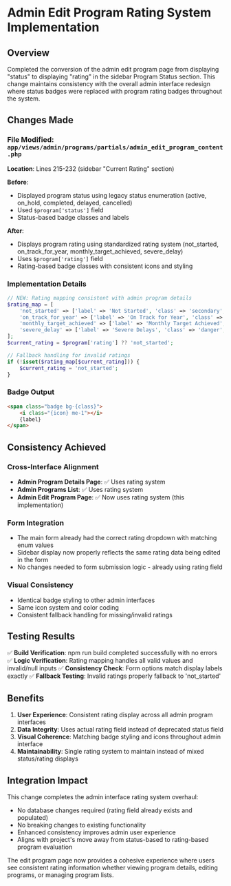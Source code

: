 # Admin Edit Program Rating System Implementation

## Overview
Completed the conversion of the admin edit program page from displaying "status" to displaying "rating" in the sidebar Program Status section. This change maintains consistency with the overall admin interface redesign where status badges were replaced with program rating badges throughout the system.

## Changes Made

### File Modified: `app/views/admin/programs/partials/admin_edit_program_content.php`

**Location**: Lines 215-232 (sidebar "Current Rating" section)

**Before**: 
- Displayed program status using legacy status enumeration (active, on_hold, completed, delayed, cancelled)
- Used `$program['status']` field 
- Status-based badge classes and labels

**After**:
- Displays program rating using standardized rating system (not_started, on_track_for_year, monthly_target_achieved, severe_delay)
- Uses `$program['rating']` field
- Rating-based badge classes with consistent icons and styling

### Implementation Details

```php
// NEW: Rating mapping consistent with admin program details
$rating_map = [
    'not_started' => ['label' => 'Not Started', 'class' => 'secondary', 'icon' => 'fas fa-hourglass-start'],
    'on_track_for_year' => ['label' => 'On Track for Year', 'class' => 'warning', 'icon' => 'fas fa-calendar-check'],
    'monthly_target_achieved' => ['label' => 'Monthly Target Achieved', 'class' => 'success', 'icon' => 'fas fa-check-circle'],
    'severe_delay' => ['label' => 'Severe Delays', 'class' => 'danger', 'icon' => 'fas fa-exclamation-triangle']
];
$current_rating = $program['rating'] ?? 'not_started';

// Fallback handling for invalid ratings
if (!isset($rating_map[$current_rating])) {
    $current_rating = 'not_started';
}
```

### Badge Output
```html
<span class="badge bg-{class}">
    <i class="{icon} me-1"></i>
    {label}
</span>
```

## Consistency Achieved

### Cross-Interface Alignment
- **Admin Program Details Page**: ✅ Uses rating system
- **Admin Programs List**: ✅ Uses rating system  
- **Admin Edit Program Page**: ✅ Now uses rating system (this implementation)

### Form Integration
- The main form already had the correct rating dropdown with matching enum values
- Sidebar display now properly reflects the same rating data being edited in the form
- No changes needed to form submission logic - already using rating field

### Visual Consistency
- Identical badge styling to other admin interfaces
- Same icon system and color coding
- Consistent fallback handling for missing/invalid ratings

## Testing Results

✅ **Build Verification**: npm run build completed successfully with no errors
✅ **Logic Verification**: Rating mapping handles all valid values and invalid/null inputs
✅ **Consistency Check**: Form options match display labels exactly
✅ **Fallback Testing**: Invalid ratings properly fallback to 'not_started'

## Benefits

1. **User Experience**: Consistent rating display across all admin program interfaces
2. **Data Integrity**: Uses actual rating field instead of deprecated status field  
3. **Visual Coherence**: Matching badge styling and icons throughout admin interface
4. **Maintainability**: Single rating system to maintain instead of mixed status/rating displays

## Integration Impact

This change completes the admin interface rating system overhaul:
- No database changes required (rating field already exists and populated)
- No breaking changes to existing functionality
- Enhanced consistency improves admin user experience
- Aligns with project's move away from status-based to rating-based program evaluation

The edit program page now provides a cohesive experience where users see consistent rating information whether viewing program details, editing programs, or managing program lists.
